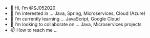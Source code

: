- 👋 Hi, I’m @SJ052020
- 👀 I’m interested in ... Java, Spring, Microservices, Cloud (Azure)
- 🌱 I’m currently learning ... JavaScript, Google Cloud
- 💞️ I’m looking to collaborate on ... Java, Microservices projects
- 📫 How to reach me ... 

<!---
SJ052020/SJ052020 is a ✨ special ✨ repository because its `README.md` (this file) appears on your GitHub profile.
You can click the Preview link to take a look at your changes.
--->
